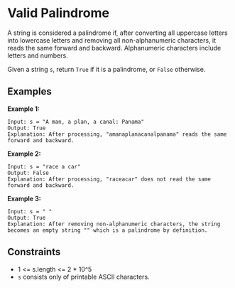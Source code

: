 # Valid Palindrome

A string is considered a palindrome if, after converting all uppercase letters into lowercase letters and removing all non-alphanumeric characters, it reads the same forward and backward. Alphanumeric characters include letters and numbers.

Given a string `s`, return `True` if it is a palindrome, or `False` otherwise.

## Examples

**Example 1:**

```
Input: s = "A man, a plan, a canal: Panama"
Output: True
Explanation: After processing, "amanaplanacanalpanama" reads the same forward and backward.
```

**Example 2:**

```
Input: s = "race a car"
Output: False
Explanation: After processing, "raceacar" does not read the same forward and backward.
```

**Example 3:**

```
Input: s = " "
Output: True
Explanation: After removing non-alphanumeric characters, the string becomes an empty string "" which is a palindrome by definition.
```

## Constraints

* 1 <= s.length <= 2 * 10^5
* `s` consists only of printable ASCII characters.